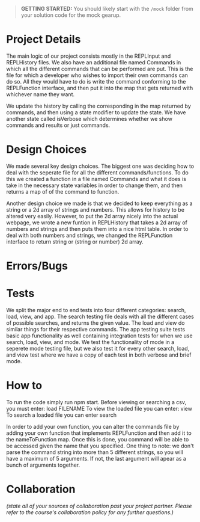 > **GETTING STARTED:** You should likely start with the `/mock` folder from your solution code for the mock gearup.

# Project Details

The main logic of our project consists mostly in the REPLInput and REPLHistory files. We also have an additional file named Commands in which all the different commands that can be performed are put. This is the file for which a
developer who wishes to import their own commands can do so. All they would have to do is write the command conforming to the REPLFunction interface, and then put it into the map that gets returned with whichever name they want.

We update the history by calling the corresponding in the map returned by commands, and then using a state modifier to update the state. We have another state called isVerbose which determines whether we show commands and results or just commands.

# Design Choices

We made several key design choices. The biggest one was deciding how to deal with the seperate file for all the different commands/functions. To do this we created a function in a file named Commands and what it does is take in the necessary state variables in order to change them, and then returns a map of of the command to function.

Another design choice we made is that we decided to keep everything as a string or a 2d array of strings and numbers. This allows for history to be altered very easily. However, to put the 2d array nicely into the actual webpage, we wrote a new funtion in REPLHistory that takes a 2d array of numbers and strings and then puts them into a nice html table. In order to deal with both numbers and strings, we changed the REPLFunction interface to return string or (string or number) 2d array.

# Errors/Bugs

# Tests

We split the major end to end tests into four different categories: search, load, view, and app. The search testing file deals with all the different cases of possible searches, and returns the given value. The load and view do similar things for their respective commands. The app testing suite tests basic app functionality as well containing integration tests for when we use search, load, view, and mode. We test the functionality of mode in a seperete mode testing file, but we also test it for every other search, load, and view test where we have a copy of each test in both verbose and brief mode.

# How to

To run the code simply run npm start.
Before viewing or searching a csv, you must enter: load FILENAME
To view the loaded file you can enter: view
To search a loaded file you can enter search <column> <target>

In order to add your own function, you can alter the commands file by adding your own function that implements REPLFunction and then add it to the nameToFunction map. Once this is done, you command will be able to be accessed given the name that you specified.
One thing to note: we don't parse the command string into more than 5 different strings, so you will have a maximum of 5 arguments. If not, the last argument will apear as a bunch of arguments together.

# Collaboration

_(state all of your sources of collaboration past your project partner. Please refer to the course's collaboration policy for any further questions.)_
